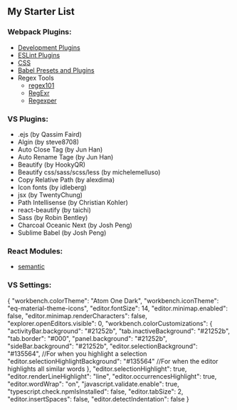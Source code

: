 ## My Starter List

### Webpack Plugins: ###

- [Development Plugins](https://survivejs.com/webpack/developing/automatic-browser-refresh/#development-plugins)
- [ESLint Plugins](https://survivejs.com/webpack/developing/linting/#extension-tipsk)
- [CSS](https://survivejs.com/webpack/styling/eliminating-unused-css/#enabling-purifycss)
- [Babel Presets and Plugins](https://survivejs.com/webpack/loading/javascript/#babel-presets-and-plugins)
- Regex Tools
    - [regex101](https://regex101.com/)
    - [RegExr](http://regexr.com/)
    - [Regexper](https://regexper.com/)


### VS Plugins: ###
- .ejs (by Qassim Faird)
- Algin (by steve8708)
- Auto Close Tag (by Jun Han)
- Auto Rename Tage (by Jun Han)
- Beautify (by HookyQR)
- Beautify css/sass/scss/less (by michelemelluso)
- Copy Relative Path (by alexdima)
- Icon fonts (by idleberg)
- jsx (by TwentyChung)
- Path Intellisense (by Christian Kohler)
- react-beautify (by taichi)
- Sass (by Robin Bentley)
- Charcoal Oceanic Next (by Josh Peng)
- Sublime Babel (by Josh Peng)


### React Modules: ###

- [semantic](https://react.semantic-ui.com/introduction)


### VS Settings: ###

{
    "workbench.colorTheme": "Atom One Dark",
	"workbench.iconTheme": "eq-material-theme-icons",
    "editor.fontSize": 14,
    "editor.minimap.enabled": false,
    "editor.minimap.renderCharacters": false,
    "explorer.openEditors.visible": 0,
    "workbench.colorCustomizations": {
        "activityBar.background": "#21252b",
        "tab.inactiveBackground": "#21252b",
        "tab.border": "#000",
        "panel.background": "#21252b",
        "sideBar.background": "#21252b",
        "editor.selectionBackground": "#135564", //For when you highlight a selection
        "editor.selectionHighlightBackground": "#135564" //For when the editor highlights all similar words
    },
    "editor.selectionHighlight": true,
    "editor.renderLineHighlight": "line",
    "editor.occurrencesHighlight": true,
    "editor.wordWrap": "on",
    "javascript.validate.enable": true,
    "typescript.check.npmIsInstalled": false,
    "editor.tabSize": 2,
    "editor.insertSpaces": false,
    "editor.detectIndentation": false
}
